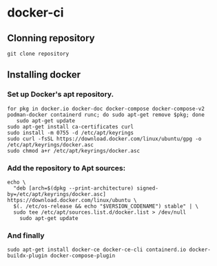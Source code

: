 # docker-ci
## Clonning repository
~~~
git clone repository
~~~

## Installing docker
### Set up Docker's apt repository.
~~~
for pkg in docker.io docker-doc docker-compose docker-compose-v2 podman-docker containerd runc; do sudo apt-get remove $pkg; done
   sudo apt-get update
sudo apt-get install ca-certificates curl
sudo install -m 0755 -d /etc/apt/keyrings
sudo curl -fsSL https://download.docker.com/linux/ubuntu/gpg -o /etc/apt/keyrings/docker.asc
sudo chmod a+r /etc/apt/keyrings/docker.asc
~~~

### Add the repository to Apt sources:
~~~
echo \
  "deb [arch=$(dpkg --print-architecture) signed-by=/etc/apt/keyrings/docker.asc] https://download.docker.com/linux/ubuntu \
  $(. /etc/os-release && echo "$VERSION_CODENAME") stable" | \
  sudo tee /etc/apt/sources.list.d/docker.list > /dev/null
    sudo apt-get update
~~~

### And finally
~~~
sudo apt-get install docker-ce docker-ce-cli containerd.io docker-buildx-plugin docker-compose-plugin
~~~

